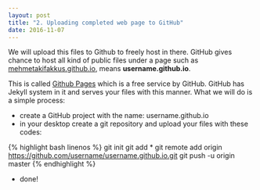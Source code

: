 ```yaml
---
layout: post
title: "2. Uploading completed web page to GitHub"
date: 2016-11-07
---
```


We will upload this files to Github to freely host in there. GitHub gives chance to host all kind of public files under a page such as [mehmetakifakkus.github.io](http://mehmetakifakkus.github.io), means **username.github.io**. 

This is called [Github Pages](https://pages.github.com/) which is a free service by GitHub. GitHub has Jekyll system in it and serves your files with this manner. What we will do is a simple process:

- create a GitHub project with the name: username.github.io
- in your desktop create a git repository and upload your files with these codes:

{% highlight bash linenos %}
  git init
  git add *
  git remote add origin https://github.com/username/username.github.io.git
  git push -u origin master
{% endhighlight %}

- done!
